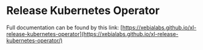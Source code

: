 # Release Kubernetes Operator

Full documentation can be found by this link: 
[https://xebialabs.github.io/xl-release-kubernetes-operator](https://xebialabs.github.io/xl-release-kubernetes-operator/)

